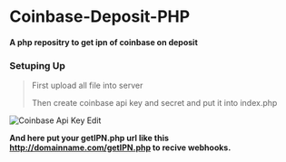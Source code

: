 # Coinbase-Deposit-PHP
#### A php repositry to get ipn of coinbase on deposit




### **Setuping Up**
>First upload all file into server
>
>Then create coinbase api key and secret and put it into index.php 

![Coinbase Api Key Edit](https://telegra.ph/file/335487efa56b2dbcf47cd.jpg)

**And here put your getIPN.php url like this http://domainname.com/getIPN.php to recive webhooks.**

</br>

